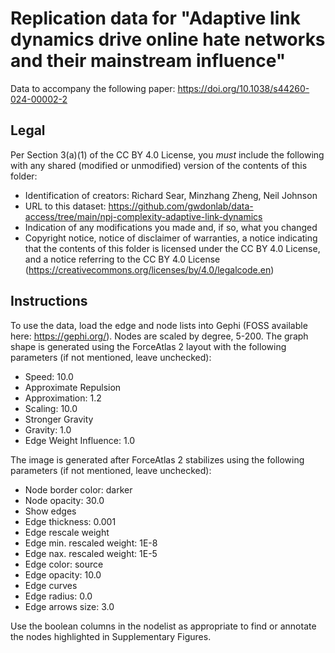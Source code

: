 # Replication data for "Adaptive link dynamics drive online hate networks and their mainstream influence"

Data to accompany the following paper: https://doi.org/10.1038/s44260-024-00002-2

## Legal

Per Section 3(a)(1) of the CC BY 4.0 License, you *must* include the following with any shared (modified or unmodified) version of the contents of this folder:

- Identification of creators: Richard Sear, Minzhang Zheng, Neil Johnson
- URL to this dataset: https://github.com/gwdonlab/data-access/tree/main/npj-complexity-adaptive-link-dynamics
- Indication of any modifications you made and, if so, what you changed
- Copyright notice, notice of disclaimer of warranties, a notice indicating that the contents of this folder is licensed under the CC BY 4.0 License, and a notice referring to the CC BY 4.0 License (https://creativecommons.org/licenses/by/4.0/legalcode.en)

## Instructions

To use the data, load the edge and node lists into Gephi (FOSS available here: https://gephi.org/). Nodes are scaled by degree, 5-200. The graph shape is generated using the ForceAtlas 2 layout with the following parameters (if not mentioned, leave unchecked):
- Speed: 10.0
- Approximate Repulsion
- Approximation: 1.2
- Scaling: 10.0
- Stronger Gravity
- Gravity: 1.0
- Edge Weight Influence: 1.0

The image is generated after ForceAtlas 2 stabilizes using the following parameters (if not mentioned, leave unchecked):
- Node border color: darker
- Node opacity: 30.0
- Show edges
- Edge thickness: 0.001
- Edge rescale weight
- Edge min. rescaled weight: 1E-8
- Edge nax. rescaled weight: 1E-5
- Edge color: source
- Edge opacity: 10.0
- Edge curves
- Edge radius: 0.0
- Edge arrows size: 3.0

Use the boolean columns in the nodelist as appropriate to find or annotate the nodes highlighted in Supplementary Figures.
